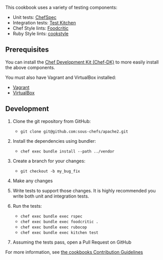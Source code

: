 This cookbook uses a variety of testing components:

- Unit tests: [ChefSpec](http://code.sethvargo.com/chefspec/)
- Integration tests: [Test Kitchen](http://kitchen.ci/)
- Chef Style lints: [Foodcritic](http://www.foodcritic.io/)
- Ruby Style lints: [cookstyle](https://github.com/chef/cookstyle)


Prerequisites
-------------
You can install the [Chef Development Kit (Chef-DK)](http://downloads.chef.io/chef-dk/) to more easily install the above components.

You must also have Vagrant and VirtualBox installed:

- [Vagrant](https://vagrantup.com)
- [VirtualBox](https://virtualbox.org)


Development
-----------
1. Clone the git repository from GitHub:

   - `git clone git@github.com:sous-chefs/apache2.git`

2. Install the dependencies using bundler:

   - `chef exec bundle install --path ../vendor`

3. Create a branch for your changes:

   - `git checkout -b my_bug_fix`

4. Make any changes
5. Write tests to support those changes. It is highly recommended you write both unit and integration tests.
6. Run the tests:

    - `chef exec bundle exec rspec`
    - `chef exec bundle exec foodcritic .`
    - `chef exec bundle exec rubocop`
    - `chef exec bundle exec kitchen test`

7. Assuming the tests pass, open a Pull Request on GitHub

For more information, see [the cookbooks Contribution Guidelines](https://github.com/sous-chefs/apache2/blob/master/CONTRIBUTING.md)
